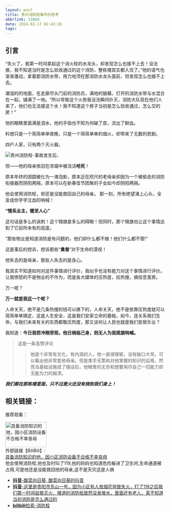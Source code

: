 ```yaml
---
layout: post
title: 贵州消防栓事件的思考
abbrlink: 13860
date: 2024-02-17 02:43:26
tags:
---
```

## 引言

“失火了，我第一时间拿起这个消火栓的水龙头，却发现怎么也接不上去！没法接，我不知道当时是怎么验收通过的这个消防，整栋楼其实都入住了。”他的语气也渐渐激动，拿着那消防水带，用力地顶在那消防水龙头面前，但发现怎么也接不上去。

潮湿的的地面，在走廊尽头门前的消防员，满地的狼藉，打开的消防水带与水混合在一起，铺满了一地。“所以导致这个火势我没法瞬间扑灭，消防大队现在他们人来了，他们也无法接这个水！我不知道这个房子当初是怎么验收通过，怎么交的房！”

他的眼睛里面满是泪水，他的手指也不知为何破了皮，流出了鲜血。

料想只是一个简简单单夜晚，只是一个简简单单的烟火，却带来了无数的悲剧。

四户人家，只有两个灭火器。

![贵州消防栓-事故发生后](https://pic.awaae001.top/%E5%85%B6%E4%BB%96/%E8%B4%B5%E9%98%B3%E6%B6%88%E9%98%B2%E6%A0%93/%E8%B4%B5%E9%98%B3%E6%B6%88%E9%98%B2%E6%A0%93-1.webp?x-oss-process=style/awaae001)、

但——他的母亲依旧在浓烟中被活活**呛死**！

原本年终的团圆被化为一滩泡影，原本近在咫尺的老母亲却因为一个被偷走的消防衔接器而阴阳两隔，原本可以在新春佳节团聚的子女如今却阴阳两隔。

他会使用消防栓，却还是没能救回自己的母亲。
那一刻，所有绝望涌上心头，全变成你字字泣血的呐喊！

**“情系业主，暖至人心”**

这句话是多么的讽刺！这个锦旗是多么的碍眼！但同时，那个锦旗也让这个事情达到了它前所未有的高度。

“那些物业是知道消防是有问题的，他们却什么都不做！他们什么都不管!”

这是事后的控诉，控诉那些“**禽兽**”对于生命的漠视！

他失去的是母亲，那些人失去的是良心。

我其实不知道如何对这件事情进行评价，我似乎也没有能力对这个事情进行评价。让我愤怒的不是物业的不作为，而是各大媒体的压热度，拉热搜，搞信息茧房。

万一呢？

**万一就差我这一个呢？**

人命关天，绝不是几条热搜的钱可以换下的，人命关天，绝不是依靠压热度就可以简简单单搞定，这是人生安全，这是我们安家立命的基础，如今，连关系我们生命，与我们未来有关的东西都敢压热度，那又谈何让人民也就是我们安居乐业？

我知道：**今日我若冷眼旁观，他日祸临己身，则无人为我摇旗呐喊。**

>这是一条高赞评论
>>他是个非常有文化，有内涵的人，他一直很理智，没有破口大骂，可以看出他非常爱他母亲。但是束手无策和对他掌握的知识的运用，然而当基础设施成了摆设后，他眼里的无奈和想要用尽自己一切能力却无能为力的崩溃。


***我们都在那栋楼里面，只不过是火还没有烧到我们身上！***

## 相关链接：

推荐观看：
<div class="card-item">
    <link type="text/css" rel="stylesheet" href="https://blog.awaae001.top/css/links-page.css" />
    <div class="card-thumbnail">
        <img alt="具备消防知识的他，因小区消防设备不合格不幸丧母" title="具备消防知识的他，因小区消防设备不合格不幸丧母" decoding="async"
            src="https://pic.awaae001.top/%E5%85%B6%E4%BB%96/%E8%B4%B5%E9%98%B3%E6%B6%88%E9%98%B2%E6%A0%93/xfs.webp?x-oss-process=style/awaae001"
            class="not-shadow not-light-box" width="130" height="80">
    </div>
    <div class="card-info">
        <a class="card-links">外部链接【BiliBili】:</a>
        <br>
        <a href="https://www.bilibili.com/video/BV1QC411B7Di" target="_blank" class="card-title">具备消防知识的他，因小区消防设备不合格不幸丧母</a>
        <div class="card-excerpt">
            他会使用消防栓,他也及时叫了119,他的妈妈也知道危险躲进了卫生间,生命通道被占用,可是他还是没能救回他的母亲,这不是天灾这是人祸
        </div>
    </div>
</div>


- [**抖音**-酸菜向日葵, 酸菜向日葵的抖音](https://www.douyin.com/user/MS4wLjABAAAAD8j1snJGy-h1FBV323d9iy6MhLZ45fgsleAgsr8x1WWm8ld2cGr3B3f5eh0EdBko)
-  [**抖音**-这里是贵阳市东山一号，因为小区有人放烟花导致失火，打了119之后我们第一时间自救灭火，楼道的消防栓居然没发接水，里面还有老人，真不知道当初消防是怎么通过的  ](https://v.douyin.com/iN5mfpbp/)
-  [**bilibili**检索-消防栓](https://search.bilibili.com/all?vt=95194947&keyword=%E6%B6%88%E9%98%B2%E6%A0%93)